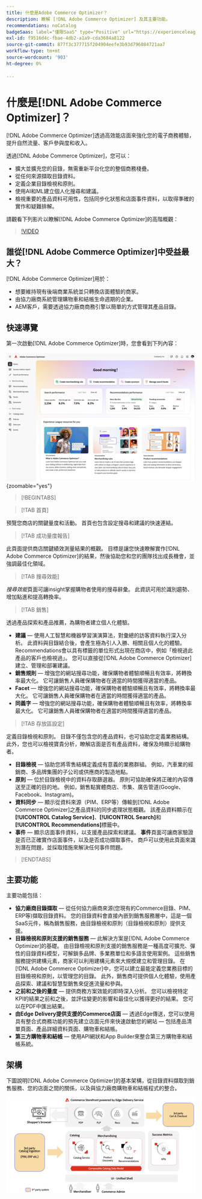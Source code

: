 ```yaml
---
title: 什麼是Adobe Commerce Optimizer？
description: 瞭解 [!DNL Adobe Commerce Optimizer] 及其主要功能。
recommendations: noCatalog
badgeSaas: label="僅限SaaS" type="Positive" url="https://experienceleague.adobe.com/zh-hant/docs/commerce/user-guides/product-solutions" tooltip="僅適用於Adobe Commerce as a Cloud Service和Adobe Commerce Optimizer專案(Adobe管理的SaaS基礎結構)。"
exl-id: f9516d4c-fbae-4db2-a1a9-cda3684a8122
source-git-commit: 877f3c377715f204904eefe3b93d796084721aa7
workflow-type: tm+mt
source-wordcount: '903'
ht-degree: 0%

---
```


# 什麼是[!DNL Adobe Commerce Optimizer]？

[!DNL Adobe Commerce Optimizer]透過高效能店面來強化您的電子商務體驗，提升自然流量、客戶參與度和收入。

透過[!DNL Adobe Commerce Optimizer]，您可以：

- 擴大並擴充您的目錄，無需重新平台化您的整個商務棧疊。
- 從任何來源擷取目錄資料。
- 定義企業目錄檢視和原則。
- 使用AI和ML建立個人化搜尋和建議。
- 檢視重要的產品資料可用性，包括同步化狀態和店面事件資料，以取得準確的實作和疑難排解。

請觀看下列影片以瞭解[!DNL Adobe Commerce Optimizer]的高階概觀：

>[!VIDEO](https://video.tv.adobe.com/v/3450474?captions=chi_hant)

## 誰從[!DNL Adobe Commerce Optimizer]中受益最大？

[!DNL Adobe Commerce Optimizer]用於：

- 想要維持現有後端商業系統並只轉換店面體驗的商家。
- 由協力廠商系統管理購物車和結帳生命週期的企業。
- AEM客戶，需要透過協力廠商商務引擎以簡單的方式管理其產品目錄。

## 快速導覽

第一次啟動[!DNL Adobe Commerce Optimizer]時，您會看到下列內容：

![[!DNL Adobe Commerce Optimizer] UI](./assets/user-interface.png){zoomable="yes"}

>[!BEGINTABS]

>[!TAB 首頁]

預覽您商店的關鍵量度和活動。 首頁也包含設定搜尋和建議的快速連結。

>[!TAB 成功量度報告]

此頁面提供商店關鍵績效測量結果的概觀。 目標是讓您快速瞭解實作[!DNL Adobe Commerce Optimizer]的結果，然後協助您和您的團隊找出成長機會，並強調最佳化領域。

>[!TAB 搜尋效能]

*搜尋效能*&#x200B;頁面可讓insight掌握購物者使用的搜尋辭彙。 此資訊可用於識別趨勢、增加點進和提高轉換率。

>[!TAB 銷售]

透過產品探索和產品推薦，為購物者建立個人化體驗。

- **建議** — 使用人工智慧和機器學習演演算法，對彙總的訪客資料執行深入分析。 此資料與目錄結合後，會產生極為引人入勝、相關且個人化的體驗。 Recommendations會以具有標籤的單位形式出現在商店中，例如「檢視過此產品的客戶也檢視過」。 您可以直接從[!DNL Adobe Commerce Optimizer]建立、管理和部署建議。
- **銷售規則** — 增強您的網站搜尋功能，確保購物者體驗順暢且有效率，將轉換率最大化。 它可讓銷售人員確保購物者在適當的時間獲得適當的產品。
- **Facet** — 增強您的網站搜尋功能，確保購物者體驗順暢且有效率，將轉換率最大化。 它可讓銷售人員確保購物者在適當的時間獲得適當的產品。
- **同義字** — 增強您的網站搜尋功能，確保購物者體驗順暢且有效率，將轉換率最大化。 它可讓銷售人員確保購物者在適當的時間獲得適當的產品。

>[!TAB 存放區設定]

定義目錄檢視和原則。 目錄不僅包含您的產品資料，也可協助您定義業務結構。 此外，您也可以檢視寶貴分析，瞭解店面是否有產品資料，確保及時顯示給購物者。

- **目錄檢視** — 協助您將零售結構定義成有意義的業務群組。 例如，汽車業的經銷商、多品牌集團的子公司或供應商的製造地點。
- **原則** — 位於目錄檢視中的資料存取篩選器。 原則可協助確保將正確的內容傳送至正確的目的地。 例如，銷售點實體商店、市集、廣告管道(Google、Facebook、Instagram)。
- **資料同步** — 顯示從資料來源（PIM、ERP等）傳輸到[!DNL Adobe Commerce Optimizer]之產品資料的同步處理狀態概觀。 該產品資料顯示在&#x200B;**[!UICONTROL Catalog Service]**、**[!UICONTROL Search]**&#x200B;和&#x200B;**[!UICONTROL Recommendations]**&#x200B;標籤中。
- **事件** — 顯示店面事件資料，以支援產品探索和建議。 **事件**&#x200B;頁面可讓商家驗證是否已正確實作店面事件，以及是否成功擷取事件。 商戶可以使用此頁面來識別潛在問題，並採取措施來解決任何事件問題。

>[!ENDTABS]

## 主要功能

主要功能包括：

- **協力廠商目錄擷取** — 從任何協力廠商來源(您現有的Commerce目錄、PIM、ERP等)擷取目錄資料。 您的目錄資料會直接內嵌到銷售服務層中，這是一個SaaS元件，稱為銷售服務，由目錄檢視和原則（目錄檢視和原則）提供支援。
- **目錄檢視和原則支援的銷售服務** — 此解決方案是[!DNL Adobe Commerce Optimizer]的基礎。 由目錄檢視和原則支援的銷售服務是一種高度可擴充、彈性的目錄資料模型，可解鎖多品牌、多業務單位和多語言使用案例。 這些銷售服務提供建構元素，商家可以利用建構元素來大規模建立和管理目錄。 在[!DNL Adobe Commerce Optimizer]中，您可以建立最能定義您業務目標的目錄檢視和原則，以管理您的目錄。 此外，銷售商可提供個人化體驗，使用產品探索、建議&#x200B;和智慧型銷售來促進流量和參與。
- **之前和之後的量度** — 提供商務方案效能的即時深入分析。 您可以檢視特定KPI的結果之前和之後，並評估變更的影響和最佳化以獲得更好的結果。 您可以在PDF中匯出結果。
- **由Edge Delivery提供支援的Commerce店面** — 透過Edge傳送，您可以使用具有整合式商務功能的預先建立店面元件來快速啟動您的網站 — 包括產品清單頁面、產品詳細資料頁面、購物車和結帳。
- **第三方購物車和結帳** — 使用API網狀和App Builder來整合第三方購物車和結帳系統。

## 架構

下圖說明[!DNL Adobe Commerce Optimizer]的基本架構，從目錄資料擷取到銷售服務、您的店面之間的關係，以及與協力廠商購物車和結帳程式的整合。

![[!DNL Adobe Commerce Optimizer]架構](./assets/architecture.png)
